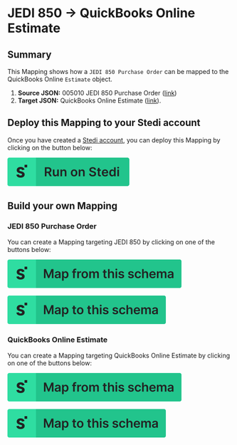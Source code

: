 # JEDI 850 -> QuickBooks Online Estimate

## Summary

This Mapping shows how a `JEDI 850 Purchase Order` can be mapped to the QuickBooks Online `Estimate` object.

1. **Source JSON:** 005010 JEDI 850 Purchase Order ([link](https://edi.stedi.com/inspector?value=ISA*00*++++++++++*00*++++++++++*01*040132628++++++*ZZ*012550194U+++++*220114*0656*U*00501*000016214*0*P*%3E%7E%0AGS*PO*040132628*012550194U*20220114*0656*000016214*X*005010%7E%0AST*850*0001%7E%0ABEG*00*DS*2583033**20220114%7E%0APER*OC*John+Doe*TE*111-222-7475*EM*johndoe-fake%40gmail.com%7E%0ATD5****ZZ*FHD%7E%0AN1*ST*Ben+Ford*92*DROPSHIP+CUSTOMER%7E%0AN3*2113+Anywhere+St%7E%0AN4*Pasadena*TX*77502*US%7E%0APO1*1*0001*EA*0626.6**VC*80310*SK*SKU12345%7E%0APID*F****Ocho%27s+Octopus+Chips%7E%0APID*F****Great+flavor%7E%0ACTT*1%7E%0AAMT*TT*626.6%7E%0ASE*13*0001%7E%0AGE*1*000016214%7E%0AIEA*1*000016214%7E%0A&view=json))
2. **Target JSON:** QuickBooks Online Estimate ([link](https://developer.intuit.com/app/developer/qbo/docs/api/accounting/all-entities/estimate)).

## Deploy this Mapping to your Stedi account

Once you have created a [Stedi account](https://terminal.stedi.com/sign-up?email=), you can deploy this Mapping by clicking on the button below:

[![Run on Stedi](./../RunOnStedi.svg)](https://terminal.stedi.com/mappings/import?mapping=https://raw.githubusercontent.com/Stedi/starter-kit/asennikov/json-schemas/mappings-examples/jedi-850-to-quickbooks-online-estimate/mapping.json&source_json=https://raw.githubusercontent.com/Stedi/starter-kit/asennikov/json-schemas/mappings-examples/jedi-850-to-quickbooks-online-estimate/jedi-850.json&target_json=https://raw.githubusercontent.com/Stedi/starter-kit/asennikov/json-schemas/mappings-examples/jedi-850-to-quickbooks-online-estimate/quickbooks-online-estimate.json)

## Build your own Mapping

### JEDI 850 Purchase Order

You can create a Mapping targeting JEDI 850 by clicking on one of the buttons below:

[![Map from this schema](./../MapFromThisSchema.svg)](https://terminal.stedi.com/mappings/import?mapping=https://raw.githubusercontent.com/Stedi/starter-kit/asennikov/json-schemas/mappings-examples/jedi-850-to-quickbooks-online-estimate/empty-jedi-850-mapping.json&source_json_schema=https://raw.githubusercontent.com/Stedi/starter-kit/asennikov/json-schemas/mappings-examples/jedi-850-to-quickbooks-online-estimate/jedi-850-schema.json)

[![Map to this schema](./../MapToThisSchema.svg)](https://terminal.stedi.com/mappings/import?mapping=https://raw.githubusercontent.com/Stedi/starter-kit/asennikov/json-schemas/mappings-examples/jedi-850-to-quickbooks-online-estimate/empty-jedi-850-mapping.json&target_json_schema=https://raw.githubusercontent.com/Stedi/starter-kit/asennikov/json-schemas/mappings-examples/jedi-850-to-quickbooks-online-estimate/jedi-850-schema.json)

### QuickBooks Online Estimate

You can create a Mapping targeting QuickBooks Online Estimate by clicking on one of the buttons below:

[![Map from this schema](./../MapFromThisSchema.svg)](https://terminal.stedi.com/mappings/import?mapping=https://raw.githubusercontent.com/Stedi/starter-kit/asennikov/json-schemas/mappings-examples/jedi-850-to-quickbooks-online-estimate/empty-quickbooks-online-estimate-mapping.json&source_json_schema=https://raw.githubusercontent.com/Stedi/starter-kit/asennikov/json-schemas/mappings-examples/jedi-850-to-quickbooks-online-estimate/quickbooks-online-estimate-schema.json)

[![Map to this schema](./../MapToThisSchema.svg)](https://terminal.stedi.com/mappings/import?mapping=https://raw.githubusercontent.com/Stedi/starter-kit/asennikov/json-schemas/mappings-examples/jedi-850-to-quickbooks-online-estimate/empty-quickbooks-online-estimate-mapping.json&target_json_schema=https://raw.githubusercontent.com/Stedi/starter-kit/asennikov/json-schemas/mappings-examples/jedi-850-to-quickbooks-online-estimate/quickbooks-online-estimate-schema.json)
